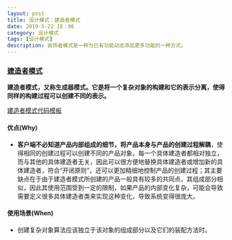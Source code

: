 ```yaml
---
layout: post
title: 设计模式：建造者模式
date: 2019-5-22 18：06
category: 设计模式
tags: [设计模式]
description: 装饰者模式是一种为已有功能动态添加更多功能的一种方式。
---
```




### [建造者模式](https://design-patterns.readthedocs.io/zh_CN/latest/creational_patterns/builder.html)

​	**建造者模式，又称生成器模式。它是将一个复杂对象的构建和它的表示分离，使得同样的构建过程可以创建不同的表示。**

[建造者模式代码模板](https://github.com/DepInjoy/BaseHouse/blob/master/DesignPattern/%E5%BB%BA%E9%80%A0%E8%80%85%E6%A8%A1%E5%BC%8F/%E5%BB%BA%E9%80%A0%E8%80%85%E6%A8%A1%E5%BC%8F%E6%A8%A1%E6%9D%BF.cpp)



#### 优点(Why)

- **客户端不必知道产品内部组成的细节，将产品本身与产品的创建过程解耦**，使得相同的创建过程可以创建不同的产品对象，每一个具体建造者都相对独立，而与其他的具体建造者无关，因此可以很方便地替换具体建造者或增加新的具体建造者，符合“开闭原则”，还可以更加精细地控制产品的创建过程；其主要缺点在于由于建造者模式所创建的产品一般具有较多的共同点，其组成部分相似，因此其使用范围受到一定的限制，如果产品的内部变化复杂，可能会导致需要定义很多具体建造者类来实现这种变化，导致系统变得很庞大。



#### 使用场景(When)

- 创建复杂对象算法应该独立于该对象的组成部分以及它们的装配方法时。